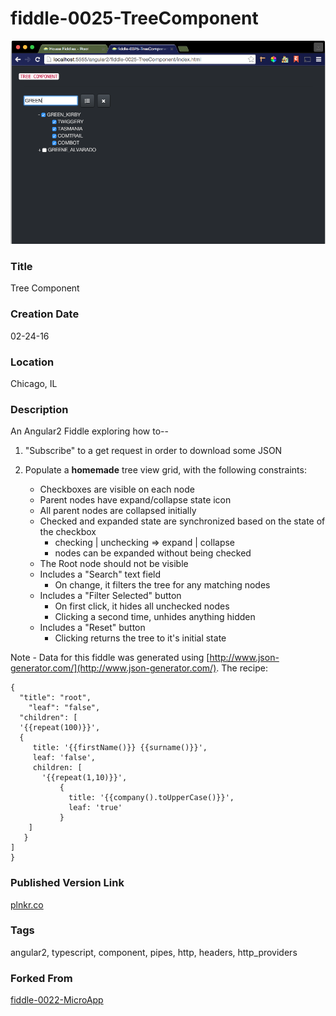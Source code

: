 fiddle-0025-TreeComponent
======

![Screenshot](screenshot.png)

### Title

Tree Component


### Creation Date

02-24-16


### Location

Chicago, IL


### Description

An Angular2 Fiddle exploring how to--

 1. "Subscribe" to a get request in order to download some JSON
 2. Populate a __homemade__ tree view grid, with the following constraints:

    * Checkboxes are visible on each node
    * Parent nodes have expand/collapse state icon
    * All parent nodes are collapsed initially
    * Checked and expanded state are synchronized based on the state of the checkbox
        * checking | unchecking => expand | collapse
        * nodes can be expanded without being checked
    * The Root node should not be visible
    * Includes a "Search" text field
        * On change, it filters the tree for any matching nodes
    * Includes a "Filter Selected" button
        * On first click, it hides all unchecked nodes
        * Clicking a second time, unhides anything hidden
    * Includes a "Reset" button
        * Clicking returns the tree to it's initial state

Note - Data for this fiddle was generated using [http://www.json-generator.com/](http://www.json-generator.com/). The
recipe:

    {
      "title": "root",
        "leaf": "false",
      "children": [
      '{{repeat(100)}}',
      {
         title: '{{firstName()}} {{surname()}}',
         leaf: 'false',
         children: [
    	   '{{repeat(1,10)}}',
               {
           	     title: '{{company().toUpperCase()}}',
                 leaf: 'true'
          	   }
    	]
       }
    ]
    }


### Published Version Link

[plnkr.co](http://embed.plnkr.co/HiXzqu/)


### Tags

angular2, typescript, component, pipes, http, headers, http_providers

### Forked From

[fiddle-0022-MicroApp](../fiddle-0022-MicroApp)
